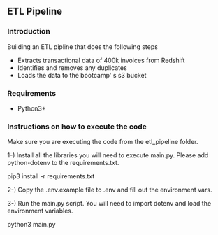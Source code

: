 ## ETL Pipeline 

### Introduction
Building an ETL pipline that does the following steps
- Extracts transactional data of 400k invoices from Redshift
- Identifies and removes any duplicates
- Loads the data to the bootcamp' s s3 bucket

### Requirements
- Python3+

### Instructions on how to execute the code
Make sure you are executing the code from the etl_pipeline folder.

1-) Install all the libraries you will need to execute main.py. 
    Please add python-dotenv to the requirements.txt.
  
  pip3 install -r requirements.txt
  
2-) Copy the .env.example file to .env and fill out the environment vars.

3-) Run the main.py script. You will need to import dotenv and load the environment variables.

  python3 main.py

